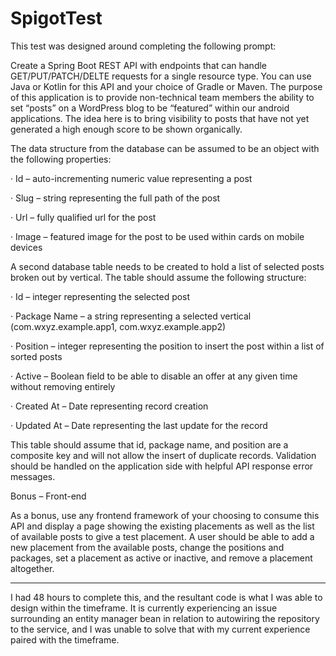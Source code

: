 # SpigotTest

This test was designed around completing the following prompt:

Create a Spring Boot REST API with endpoints that can handle GET/PUT/PATCH/DELTE requests for a single resource type. You can use Java or Kotlin for this API and your choice of Gradle or Maven. The purpose of this application is to provide non-technical team members the ability to set “posts” on a WordPress blog to be “featured” within our android applications. The idea here is to bring visibility to posts that have not yet generated a high enough score to be shown organically.

The data structure from the database can be assumed to be an object with the following properties:

· Id – auto-incrementing numeric value representing a post

· Slug – string representing the full path of the post

· Url – fully qualified url for the post

· Image – featured image for the post to be used within cards on mobile devices

A second database table needs to be created to hold a list of selected posts broken out by vertical. The table should assume the following structure:

· Id – integer representing the selected post

· Package Name – a string representing a selected vertical (com.wxyz.example.app1, com.wxyz.example.app2)

· Position – integer representing the position to insert the post within a list of sorted posts

· Active – Boolean field to be able to disable an offer at any given time without removing entirely

· Created At – Date representing record creation

· Updated At – Date representing the last update for the record

This table should assume that id, package name, and position are a composite key and will not allow the insert of duplicate records. Validation should be handled on the application side with helpful API response error messages.

Bonus – Front-end

As a bonus, use any frontend framework of your choosing to consume this API and display a page showing the existing placements as well as the list of available posts to give a test placement. A user should be able to add a new placement from the available posts, change the positions and packages, set a placement as active or inactive, and remove a placement altogether.

-------------------------------------------
I had 48 hours to complete this, and the resultant code is what I was able to design within the timeframe. It is currently experiencing an issue surrounding an entity manager bean in relation to autowiring the repository to the service, and I was unable to solve that with my current experience paired with the timeframe. 
